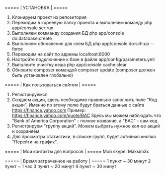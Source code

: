 ===== | УСТАНОВКА | =====
1) Клонируем проект из репозитория
2) Переходим в корневую папку проекта и выполняем команду php app/console ser:run
3) Выполняем комманду создания БД php app/console do:database:create
4) Выполняем обновление для схем БД php app/console do:sch:up --force
5) Переходим на сайт по адремы localhost:8000
6) Настройте подключение к базе в файле app/config/parameters.yml
7) Выполните очистку кэша php app/console cache:clear
8) Обновите composer командой composer update  (composer должен быть установлен глобально)

===== | Как пользоваться сайтом | =====
1) Регистрируемся
2) Создаем акции, здесь необходимо правильно заполнить поле "Код акции". Именно по этому полю будут браться
данные с сайта https://finance.yahoo.com
Пример: https://finance.yahoo.com/quote/BAC Здесь мы можем наблюдать что "Bank of America Corporation" - полное
название, а "BAC" - сам код. 
3) Регистрируем "группу акций". Можем выбрать нужное кол-во акций и сохраняем
4) Для просмотра статистики, в списке групп, будет активная кнопка "Перейти на график". 

===== | Мои контакты для вопросов | =====
Мой skype: Maksim3x 

===== | Время затраченное на работу | =====
1 пункт ~ 30 минут
2 пункт ~ 1 час 
3 пункт ~ 20 минут
4 пункт ~ 30 минут
